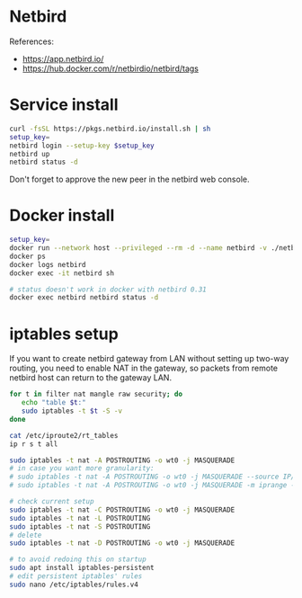 
# Netbird

References:
- https://app.netbird.io/
- https://hub.docker.com/r/netbirdio/netbird/tags

# Service install

```bash
curl -fsSL https://pkgs.netbird.io/install.sh | sh
setup_key=
netbird login --setup-key $setup_key
netbird up
netbird status -d
```

Don't forget to approve the new peer in the netbird web console.

# Docker install

```bash
setup_key=
docker run --network host --privileged --rm -d --name netbird -v ./netbird-client:/etc/netbird netbirdio/netbird:0.31.0 --setup-key $setup_key
docker ps
docker logs netbird
docker exec -it netbird sh

# status doesn't work in docker with netbird 0.31
docker exec netbird netbird status -d
```

# iptables setup

If you want to create netbird gateway from LAN
without setting up two-way routing,
you need to enable NAT in the gateway,
so packets from remote netbird host can return to the gateway LAN.

```bash
for t in filter nat mangle raw security; do
   echo "table $t:"
   sudo iptables -t $t -S -v
done

cat /etc/iproute2/rt_tables
ip r s t all

sudo iptables -t nat -A POSTROUTING -o wt0 -j MASQUERADE
# in case you want more granularity:
# sudo iptables -t nat -A POSTROUTING -o wt0 -j MASQUERADE --source IP/mast --destination IP/mask
# sudo iptables -t nat -A POSTROUTING -o wt0 -j MASQUERADE -m iprange --src-range IP-IP --dst-range IP-IP

# check current setup
sudo iptables -t nat -C POSTROUTING -o wt0 -j MASQUERADE
sudo iptables -t nat -L POSTROUTING
sudo iptables -t nat -S POSTROUTING
# delete
sudo iptables -t nat -D POSTROUTING -o wt0 -j MASQUERADE

# to avoid redoing this on startup
sudo apt install iptables-persistent
# edit persistent iptables' rules
sudo nano /etc/iptables/rules.v4
```

